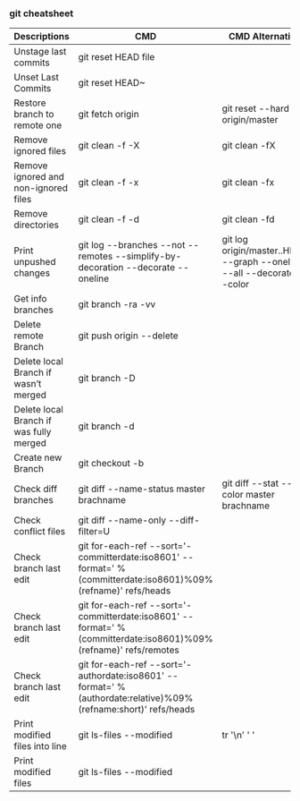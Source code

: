 
### git cheatsheet

Descriptions|		CMD		|		CMD Alternative
--------|---------|-----------------
Unstage last commits |	git reset HEAD file|	
Unset Last Commits	| git reset HEAD~ |	
Restore branch to remote one |	git fetch origin	| git reset --hard origin/master
Remove ignored files |	git clean -f -X | git clean -fX	
Remove ignored and non-ignored files	|git clean -f -x | git clean -fx	
Remove directories	| git clean -f -d | git clean -fd	
Print unpushed changes |	git log --branches --not --remotes --simplify-by-decoration --decorate --oneline |	git log origin/master..HEAD --graph --oneline --all --decorate --color
Get info branches |	 git branch -ra -vv	 |
Delete remote Branch|	git push origin --delete <branchName>	 |
Delete local Branch if wasn’t merged |	git branch -D <branchName>	 |
Delete local Branch if was fully merged	| git branch -d <branchName>	 |
Create new Branch |	git checkout -b <branchName>	
Check diff branches	| git diff --name-status master brachname |	git diff --stat --color master brachname
Check conflict files |	git diff --name-only --diff-filter=U	
Check branch last edit | git for-each-ref --sort='-committerdate:iso8601' --format=' %(committerdate:iso8601)%09%(refname)' refs/heads
Check branch last edit | git for-each-ref --sort='-committerdate:iso8601' --format=' %(committerdate:iso8601)%09%(refname)' refs/remotes
Check branch last edit | git for-each-ref --sort='-authordate:iso8601' --format=' %(authordate:relative)%09%(refname:short)' refs/heads
Print modified files into line | git ls-files --modified |  tr '\n' ' '
Print modified files  | git ls-files --modified